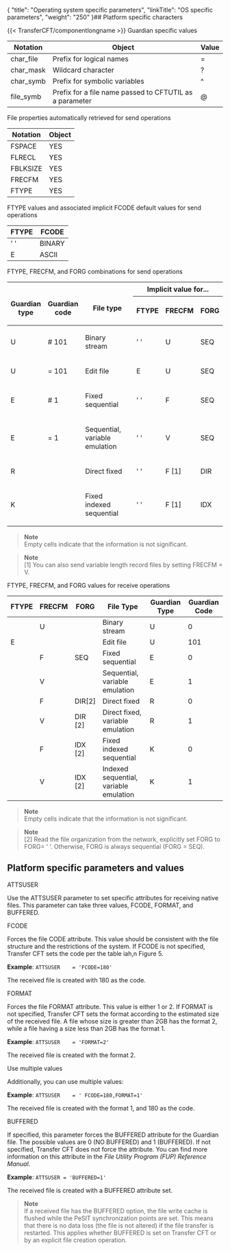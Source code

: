 {
    "title": "Operating system specific parameters",
    "linkTitle": "OS specific parameters",
    "weight": "250"
}## Platform specific characters

{{< TransferCFT/componentlongname  >}} Guardian specific values


|  Notation  |  Object  |  Value  |
| --- | --- | --- |
|  char_file  |  Prefix for logical names  |  =  |
|  char_mask  |  Wildcard character  |  ?  |
|  char_symb  |  Prefix for symbolic variables  |  ^  |
|  file_symb  |  Prefix for a file name passed to CFTUTIL as a parameter  |  @  |


File properties automatically retrieved for send operations


|  Notation  |  Object  |
| --- | --- |
|  FSPACE  |  YES  |
|  FLRECL  |  YES  |
|  FBLKSIZE  |  YES  |
|  FRECFM  |  YES  |
|  FTYPE  |  YES  |


FTYPE  values and associated implicit FCODE default values for send operations


|  FTYPE  |  FCODE  |
| --- | --- |
|  ' '  |  BINARY  |
|  E  |  ASCII  |


FTYPE, FRECFM, and FORG combinations for send operations

<table>
   <thead>
      <tr>
<th rowspan="2" > 
<p>Guardian<br />
type</p>         </th>
<th rowspan="2" > 
<p>Guardian<br />
code</p>         </th>
<th rowspan="2" > 
<p>File type</p>         </th>
<th colspan="3" >Implicit value for...         </th>
      </tr>
      <tr>
<th ><p>FTYPE<br />
</p>         </th>
<th ><p>FRECFM<br />
</p>         </th>
<th >FORG         </th>
      </tr>
   </thead>
   <tbody>
      <tr>
         <td ><p>U</p>         </td>
         <td ><p># 101</p>         </td>
         <td ><p>Binary stream</p>         </td>
         <td ><p>' '</p>         </td>
         <td ><p>U</p>         </td>
         <td >SEQ         </td>
      </tr>
      <tr>
         <td ><p>U</p>         </td>
         <td ><p>= 101</p>         </td>
         <td ><p>Edit file</p>         </td>
         <td ><p>E</p>         </td>
         <td ><p>U</p>         </td>
         <td >SEQ         </td>
      </tr>
      <tr>
         <td ><p>E</p>         </td>
         <td ><p># 1</p>         </td>
         <td ><p>Fixed sequential</p>         </td>
         <td ><p>' '</p>         </td>
         <td ><p>F</p>         </td>
         <td >SEQ         </td>
      </tr>
      <tr>
         <td ><p>E</p>         </td>
         <td ><p>= 1</p>         </td>
         <td ><p>Sequential, variable emulation</p>         </td>
         <td ><p>' '</p>         </td>
         <td ><p>V</p>         </td>
         <td >SEQ         </td>
      </tr>
      <tr>
         <td ><p>R</p>         </td>
         <td ><p> </p>         </td>
         <td ><p>Direct fixed</p>         </td>
         <td ><p>' '</p>         </td>
         <td ><p>F [1]</p>         </td>
         <td >DIR         </td>
      </tr>
      <tr>
         <td ><p>K</p>         </td>
         <td ><p> </p>         </td>
         <td ><p>Fixed indexed sequential</p>         </td>
         <td ><p>' '</p>         </td>
         <td ><p>F  [1]</p>         </td>
         <td >IDX         </td>
      </tr>
   </tbody>
</table>

> **Note**  
> Empty cells indicate that the information is not significant.

> **Note**  
> \[1\] You can also send variable length record files by setting FRECFM = V.

FTYPE, FRECFM, and FORG values for receive operations


|  FTYPE  |  FRECFM  | FORG  |  File Type  |  Guardian Type  |  Guardian Code  |
| --- | --- | --- | --- | --- | --- |
|   |  U  |   |  Binary stream  |  U  |  0  |
|  E  |   |   |  Edit file  |  U  |  101  |
|   |  F  | SEQ  |  Fixed sequential  |  E  |  0  |
|   |  V  |   |  Sequential, variable emulation  |  E  |  1  |
|   | F  | DIR[2]  | Direct fixed  | R  | 0  |
|   | V  | DIR [2]  | Direct fixed, variable emulation  | R  | 1  |
|   | F  | IDX [2]  | Fixed indexed sequential  | K  | 0  |
|   | V  | IDX [2]  | Indexed sequential, variable emulation  | K  | 1  |


> **Note**  
> Empty cells indicate that the information is not significant.

> **Note**  
> \[2\] Read the file organization from the network, explicitly set FORG  to FORG= ‘ ‘. Otherwise, FORG is always sequential (FORG = SEQ).

## Platform specific parameters and values

ATTSUSER

Use the ATTSUSER parameter to set specific attributes for receiving native files. This parameter can take three values, FCODE, FORMAT, and BUFFERED.

FCODE

Forces the file CODE attribute. This value should be consistent with the file structure and the restrictions of the system. If FCODE is not specified, Transfer CFT sets the code per the table iah,n Figure 5.

**Example**: `ATTSUSER    = 'FCODE=180'`

The received file is created with  180 as the code.

FORMAT

Forces the file FORMAT attribute. This value is either 1 or 2. If FORMAT is not specified, Transfer CFT sets the format according to the estimated size of the received file. A file whose size is greater than 2GB has the format 2, while a file having a size less than 2GB has the format 1.

**Example**: `ATTSUSER    = 'FORMAT=2'`

The received file is created with the format 2.

Use multiple values

Additionally, you can use multiple values:

**Example**: `ATTSUSER    = ' FCODE=180,FORMAT=1'`

The received file is created with the format 1, and 180 as the code.

BUFFERED

If specified, this parameter forces the BUFFERED attribute for the Guardian file. The possible values are 0 (NO BUFFERED) and 1 (BUFFERED). If not specified, Transfer CFT does not force the attribute. You can find more information on this attribute in the *File Utility Program (FUP) Reference Manual*.

**Example**: `ATTSUSER = 'BUFFERED=1'`

The received file is created with a BUFFERED attribute set.

> **Note**  
> If a received file has the BUFFERED option, the file write cache is flushed while the PeSIT synchronization points are set. This means that there is no data loss (the file is not altered) if the file transfer is restarted. This applies whether BUFFERED is set on Transfer CFT or by an explicit file creation operation.
